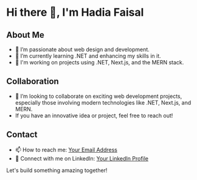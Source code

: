 # Hi there 👋, I'm Hadia Faisal

## About Me
- 👀 I’m passionate about web design and development.
- 🌱 I’m currently learning .NET and enhancing my skills in it.
- 💼 I'm working on projects using .NET, Next.js, and the MERN stack.

## Collaboration
- 💞️ I’m looking to collaborate on exciting web development projects, especially those involving modern technologies like .NET, Next.js, and MERN.
- If you have an innovative idea or project, feel free to reach out!

## Contact
- 📫 How to reach me: [Your Email Address](hadiafaisal1003@gmail.com)
- 📱 Connect with me on LinkedIn: [Your LinkedIn Profile](https://www.linkedin.com/in/hadiafaisal)

Let's build something amazing together!

<!---
HadiaFaisal19/HadiaFaisal19 is a ✨ special ✨ repository because its `README.md` (this file) appears on your GitHub profile.
You can click the Preview link to take a look at your changes.
--->
